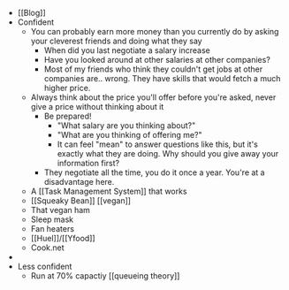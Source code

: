 - [[Blog]]
- Confident
	- You can probably earn more money than you currently do by asking your cleverest friends and doing what they say
		- When did you last negotiate a salary increase
		- Have you looked around at other salaries at other companies?
		- Most of my friends who think they couldn't get jobs at other companies are.. wrong. They have skills that would fetch a much higher price.
	- Always think about the price you'll offer before you're asked, never give a price without thinking about it
		- Be prepared!
			- "What salary are you thinking about?"
			- "What are you thinking of offering me?"
			- It can feel "mean" to answer questions like this, but it's exactly what they are doing. Why should you give away your information first?
		- They negotiate all the time, you do it once a year. You're at a disadvantage here.
	- A [[Task Management System]] that works
	- [[Squeaky Bean]] [[vegan]]
	- That vegan ham
	- Sleep mask
	- Fan heaters
	- [[Huel]]/[[Yfood]]
	- Cook.net
-
- Less confident
	- Run at 70% capactiy [[queueing theory]]